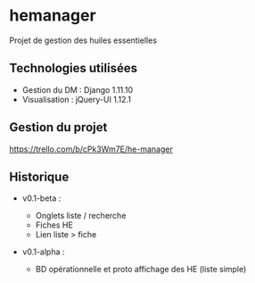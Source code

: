 # hemanager

Projet de gestion des huiles essentielles

## Technologies utilisées

* Gestion du DM : Django 1.11.10
* Visualisation : jQuery-UI 1.12.1

## Gestion du projet

https://trello.com/b/cPk3Wm7E/he-manager

## Historique

- v0.1-beta :
  - Onglets liste / recherche
  - Fiches HE
  - Lien liste > fiche

- v0.1-alpha : 
  - BD opérationnelle et proto affichage des HE (liste simple) 